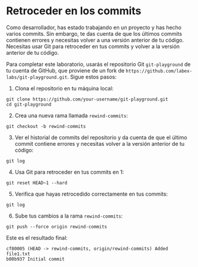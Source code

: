 # Retroceder en los commits

Como desarrollador, has estado trabajando en un proyecto y has hecho varios commits. Sin embargo, te das cuenta de que los últimos commits contienen errores y necesitas volver a una versión anterior de tu código. Necesitas usar Git para retroceder en tus commits y volver a la versión anterior de tu código.

Para completar este laboratorio, usarás el repositorio Git `git-playground` de tu cuenta de GitHub, que proviene de un fork de `https://github.com/labex-labs/git-playground.git`. Sigue estos pasos:

1. Clona el repositorio en tu máquina local:

```shell
git clone https://github.com/your-username/git-playground.git
cd git-playground
```

2. Crea una nueva rama llamada `rewind-commits`:

```shell
git checkout -b rewind-commits
```

3. Ver el historial de commits del repositorio y da cuenta de que el último commit contiene errores y necesitas volver a la versión anterior de tu código:

```shell
git log
```

4. Usa Git para retroceder en tus commits en 1:

```shell
git reset HEAD~1 --hard
```

5. Verifica que hayas retrocedido correctamente en tus commits:

```shell
git log
```

6. Sube tus cambios a la rama `rewind-commits`:

```shell
git push --force origin rewind-commits
```

Este es el resultado final:

```shell
cf80005 (HEAD -> rewind-commits, origin/rewind-commits) Added file1.txt
b00b937 Initial commit
```
